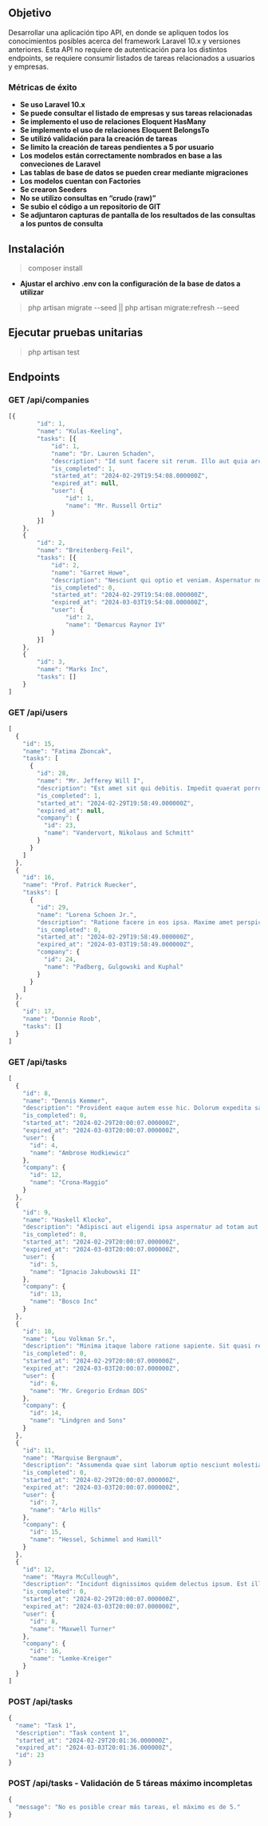 ## Objetivo
Desarrollar una aplicación tipo API, en donde se apliquen todos los conocimientos posibles acerca del framework Laravel 10.x y versiones
anteriores. Esta API no requiere de autenticación para los distintos endpoints, se requiere consumir listados de tareas relacionados a
usuarios y empresas.

### Métricas de éxito
- **Se uso Laravel 10.x**
- **Se puede consultar el listado de empresas y sus tareas relacionadas**
- **Se implemento el uso de relaciones Eloquent HasMany**
- **Se implemento el uso de relaciones Eloquent BelongsTo**
- **Se utilizó validación para la creación de tareas**
- **Se limito la creación de tareas pendientes a 5 por usuario**
- **Los modelos están correctamente nombrados en base a las conveciones de Laravel**
- **Las tablas de base de datos se pueden crear mediante migraciones**
- **Los modelos cuentan con Factories**
- **Se crearon Seeders**
- **No se utilizo consultas en “crudo (raw)”**
- **Se subio el código a un repositorio de GIT**
- **Se adjuntaron capturas de pantalla de los resultados de las consultas a los puntos de consulta**

## Instalación
> composer install
- **Ajustar el archivo .env con la configuración de la base de datos a utilizar**
> php artisan migrate --seed || php artisan migrate:refresh --seed

## Ejecutar pruebas unitarias
> php artisan test 

## Endpoints
### GET /api/companies
```javascript
[{
        "id": 1,
        "name": "Kulas-Keeling",
        "tasks": [{
            "id": 1,
            "name": "Dr. Lauren Schaden",
            "description": "Id sunt facere sit rerum. Illo aut quia architecto quia rerum sed.",
            "is_completed": 1,
            "started_at": "2024-02-29T19:54:08.000000Z",
            "expired_at": null,
            "user": {
                "id": 1,
                "name": "Mr. Russell Ortiz"
            }
        }]
    },
    {
        "id": 2,
        "name": "Breitenberg-Feil",
        "tasks": [{
            "id": 2,
            "name": "Garret Howe",
            "description": "Nesciunt qui optio et veniam. Aspernatur nobis minus est quia perferendis debitis et. Veritatis esse ut reprehenderit sed. Est ut quis dolorem incidunt ab modi.",
            "is_completed": 0,
            "started_at": "2024-02-29T19:54:08.000000Z",
            "expired_at": "2024-03-03T19:54:08.000000Z",
            "user": {
                "id": 2,
                "name": "Demarcus Raynor IV"
            }
        }]
    },
    {
        "id": 3,
        "name": "Marks Inc",
        "tasks": []
    }
]
```

### GET /api/users
```javascript
[
  {
    "id": 15,
    "name": "Fatima Zboncak",
    "tasks": [
      {
        "id": 28,
        "name": "Mr. Jefferey Will I",
        "description": "Est amet sit qui debitis. Impedit quaerat porro itaque quam rerum rerum cum. Dolor consequatur pariatur optio voluptate voluptas cum minima. Praesentium consequuntur qui cum quia nostrum quas.",
        "is_completed": 1,
        "started_at": "2024-02-29T19:58:49.000000Z",
        "expired_at": null,
        "company": {
          "id": 23,
          "name": "Vandervort, Nikolaus and Schmitt"
        }
      }
    ]
  },
  {
    "id": 16,
    "name": "Prof. Patrick Ruecker",
    "tasks": [
      {
        "id": 29,
        "name": "Lorena Schoen Jr.",
        "description": "Ratione facere in eos ipsa. Maxime amet perspiciatis et. Nostrum facilis odit molestiae provident consequatur ipsum architecto. Iure sequi maiores ad laboriosam placeat et eum.",
        "is_completed": 0,
        "started_at": "2024-02-29T19:58:49.000000Z",
        "expired_at": "2024-03-03T19:58:49.000000Z",
        "company": {
          "id": 24,
          "name": "Padberg, Gulgowski and Kuphal"
        }
      }
    ]
  },
  {
    "id": 17,
    "name": "Donnie Roob",
    "tasks": []
  }
]
```
### GET /api/tasks
```javascript
[
  {
    "id": 8,
    "name": "Dennis Kemmer",
    "description": "Provident eaque autem esse hic. Dolorum expedita sapiente explicabo vitae nobis velit. Iure officia itaque ipsum id labore sed amet. Fugiat ut rerum occaecati magni.",
    "is_completed": 0,
    "started_at": "2024-02-29T20:00:07.000000Z",
    "expired_at": "2024-03-03T20:00:07.000000Z",
    "user": {
      "id": 4,
      "name": "Ambrose Hodkiewicz"
    },
    "company": {
      "id": 12,
      "name": "Crona-Maggio"
    }
  },
  {
    "id": 9,
    "name": "Haskell Klocko",
    "description": "Adipisci aut eligendi ipsa aspernatur ad totam aut. Culpa id accusamus temporibus minus aut. Veritatis voluptatum nesciunt aut expedita odio rerum.",
    "is_completed": 0,
    "started_at": "2024-02-29T20:00:07.000000Z",
    "expired_at": "2024-03-03T20:00:07.000000Z",
    "user": {
      "id": 5,
      "name": "Ignacio Jakubowski II"
    },
    "company": {
      "id": 13,
      "name": "Bosco Inc"
    }
  },
  {
    "id": 10,
    "name": "Lou Volkman Sr.",
    "description": "Minima itaque labore ratione sapiente. Sit quasi repellat dolores. Quia voluptates molestias quo.",
    "is_completed": 0,
    "started_at": "2024-02-29T20:00:07.000000Z",
    "expired_at": "2024-03-03T20:00:07.000000Z",
    "user": {
      "id": 6,
      "name": "Mr. Gregorio Erdman DDS"
    },
    "company": {
      "id": 14,
      "name": "Lindgren and Sons"
    }
  },
  {
    "id": 11,
    "name": "Marquise Bergnaum",
    "description": "Assumenda quae sint laborum optio nesciunt molestiae deleniti. Voluptatem sunt rem sed repellat.",
    "is_completed": 0,
    "started_at": "2024-02-29T20:00:07.000000Z",
    "expired_at": "2024-03-03T20:00:07.000000Z",
    "user": {
      "id": 7,
      "name": "Arlo Hills"
    },
    "company": {
      "id": 15,
      "name": "Hessel, Schimmel and Hamill"
    }
  },
  {
    "id": 12,
    "name": "Mayra McCullough",
    "description": "Incidunt dignissimos quidem delectus ipsum. Est illum doloremque nobis enim non pariatur amet.",
    "is_completed": 0,
    "started_at": "2024-02-29T20:00:07.000000Z",
    "expired_at": "2024-03-03T20:00:07.000000Z",
    "user": {
      "id": 8,
      "name": "Maxwell Turner"
    },
    "company": {
      "id": 16,
      "name": "Lemke-Kreiger"
    }
  }
]
```

### POST /api/tasks
```javascript
{
  "name": "Task 1",
  "description": "Task content 1",
  "started_at": "2024-02-29T20:01:36.000000Z",
  "expired_at": "2024-03-03T20:01:36.000000Z",
  "id": 23
}
```

### POST /api/tasks - Validación de 5 táreas máximo incompletas
```javascript
{
  "message": "No es posible crear más tareas, el máximo es de 5."
}
```